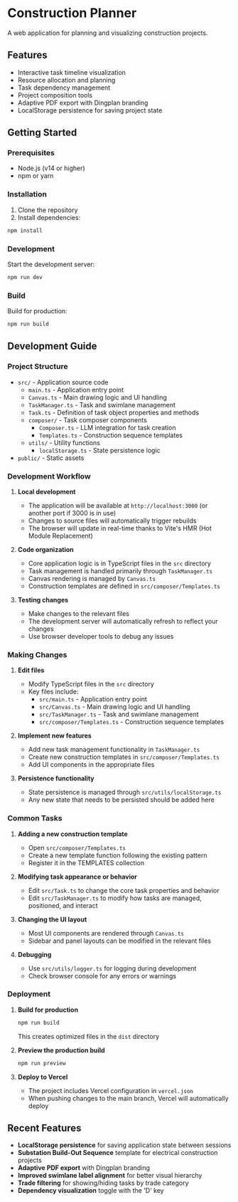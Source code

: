 # Construction Planner

A web application for planning and visualizing construction projects.

## Features

- Interactive task timeline visualization
- Resource allocation and planning
- Task dependency management
- Project composition tools
- Adaptive PDF export with Dingplan branding
- LocalStorage persistence for saving project state

## Getting Started

### Prerequisites

- Node.js (v14 or higher)
- npm or yarn

### Installation

1. Clone the repository
2. Install dependencies:
```bash
npm install
```

### Development

Start the development server:
```bash
npm run dev
```

### Build

Build for production:
```bash
npm run build
```

## Development Guide

### Project Structure

- `src/` - Application source code
  - `main.ts` - Application entry point
  - `Canvas.ts` - Main drawing logic and UI handling
  - `TaskManager.ts` - Task and swimlane management
  - `Task.ts` - Definition of task object properties and methods
  - `composer/` - Task composer components
    - `Composer.ts` - LLM integration for task creation
    - `Templates.ts` - Construction sequence templates
  - `utils/` - Utility functions
    - `localStorage.ts` - State persistence logic
- `public/` - Static assets

### Development Workflow

1. **Local development**
   - The application will be available at `http://localhost:3000` (or another port if 3000 is in use)
   - Changes to source files will automatically trigger rebuilds
   - The browser will update in real-time thanks to Vite's HMR (Hot Module Replacement)

2. **Code organization**
   - Core application logic is in TypeScript files in the `src` directory
   - Task management is handled primarily through `TaskManager.ts`
   - Canvas rendering is managed by `Canvas.ts`
   - Construction templates are defined in `src/composer/Templates.ts`

3. **Testing changes**
   - Make changes to the relevant files
   - The development server will automatically refresh to reflect your changes
   - Use browser developer tools to debug any issues

### Making Changes

1. **Edit files**
   - Modify TypeScript files in the `src` directory
   - Key files include:
     - `src/main.ts` - Application entry point
     - `src/Canvas.ts` - Main drawing logic and UI handling
     - `src/TaskManager.ts` - Task and swimlane management
     - `src/composer/Templates.ts` - Construction sequence templates

2. **Implement new features**
   - Add new task management functionality in `TaskManager.ts`
   - Create new construction templates in `src/composer/Templates.ts`
   - Add UI components in the appropriate files

3. **Persistence functionality**
   - State persistence is managed through `src/utils/localStorage.ts`
   - Any new state that needs to be persisted should be added here

### Common Tasks

1. **Adding a new construction template**
   - Open `src/composer/Templates.ts`
   - Create a new template function following the existing pattern
   - Register it in the TEMPLATES collection

2. **Modifying task appearance or behavior**
   - Edit `src/Task.ts` to change the core task properties and behavior
   - Edit `src/TaskManager.ts` to modify how tasks are managed, positioned, and interact

3. **Changing the UI layout**
   - Most UI components are rendered through `Canvas.ts`
   - Sidebar and panel layouts can be modified in the relevant files

4. **Debugging**
   - Use `src/utils/logger.ts` for logging during development
   - Check browser console for any errors or warnings

### Deployment

1. **Build for production**
   ```bash
   npm run build
   ```
   This creates optimized files in the `dist` directory

2. **Preview the production build**
   ```bash
   npm run preview
   ```

3. **Deploy to Vercel**
   - The project includes Vercel configuration in `vercel.json`
   - When pushing changes to the main branch, Vercel will automatically deploy

## Recent Features

- **LocalStorage persistence** for saving application state between sessions
- **Substation Build-Out Sequence** template for electrical construction projects
- **Adaptive PDF export** with Dingplan branding
- **Improved swimlane label alignment** for better visual hierarchy
- **Trade filtering** for showing/hiding tasks by trade category
- **Dependency visualization** toggle with the 'D' key 
